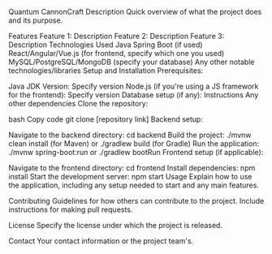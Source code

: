 Quantum CannonCraft
Description
Quick overview of what the project does and its purpose.

Features
Feature 1: Description
Feature 2: Description
Feature 3: Description
Technologies Used
Java
Spring Boot (if used)
React/Angular/Vue.js (for frontend, specify which one you used)
MySQL/PostgreSQL/MongoDB (specify your database)
Any other notable technologies/libraries
Setup and Installation
Prerequisites:

Java JDK Version: Specify version
Node.js (if you're using a JS framework for the frontend): Specify version
Database setup (if any): Instructions
Any other dependencies
Clone the repository:

bash
Copy code
git clone [repository link]
Backend setup:

Navigate to the backend directory: cd backend
Build the project: ./mvnw clean install (for Maven) or ./gradlew build (for Gradle)
Run the application: ./mvnw spring-boot:run or ./gradlew bootRun
Frontend setup (if applicable):

Navigate to the frontend directory: cd frontend
Install dependencies: npm install
Start the development server: npm start
Usage
Explain how to use the application, including any setup needed to start and any main features.

Contributing
Guidelines for how others can contribute to the project. Include instructions for making pull requests.

License
Specify the license under which the project is released.

Contact
Your contact information or the project team's.
